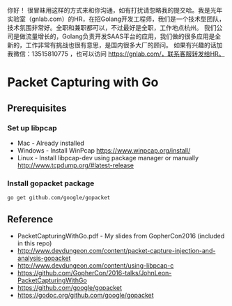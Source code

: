 你好！
很冒昧用这样的方式来和你沟通，如有打扰请忽略我的提交哈。我是光年实验室（gnlab.com）的HR，在招Golang开发工程师，我们是一个技术型团队，技术氛围非常好。全职和兼职都可以，不过最好是全职，工作地点杭州。
我们公司是做流量增长的，Golang负责开发SAAS平台的应用，我们做的很多应用是全新的，工作非常有挑战也很有意思，是国内很多大厂的顾问。
如果有兴趣的话加我微信：13515810775  ，也可以访问 https://gnlab.com/，联系客服转发给HR。
# Packet Capturing with Go

## Prerequisites

### Set up libpcap

* Mac - Already installed
* Windows - Install WinPcap https://www.winpcap.org/install/
* Linux - Install libpcap-dev using package manager or manually http://www.tcpdump.org/#latest-release

### Install gopacket package

    go get github.com/google/gopacket

## Reference

* PacketCapturingWithGo.pdf - My slides from GopherCon2016 (included in this repo)
* http://www.devdungeon.com/content/packet-capture-injection-and-analysis-gopacket
* http://www.devdungeon.com/content/using-libpcap-c
* https://github.com/GopherCon/2016-talks/JohnLeon-PacketCapturingWithGo
* https://github.com/google/gopacket
* https://godoc.org/github.com/google/gopacket

